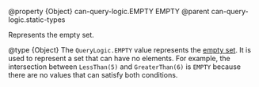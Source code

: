 @property {Object} can-query-logic.EMPTY EMPTY
@parent can-query-logic.static-types

Represents the empty set.

@type {Object} The `QueryLogic.EMPTY` value represents
the [empty set](https://en.wikipedia.org/wiki/Empty_set). It is used to represent a
set that can have no elements. For example, the intersection between `LessThan(5)`
and `GreaterThan(6)` is `EMPTY` because there are no values that can satisfy both conditions.
